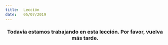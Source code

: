 ```yaml
---
title:  Lección
date:   05/07/2019
---
```


### <center>Todavía estamos trabajando en esta lección. Por favor, vuelva más tarde.</center>